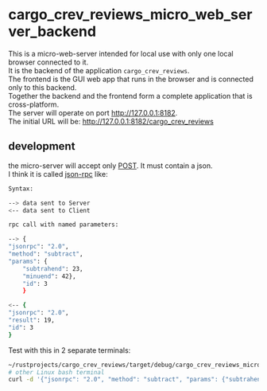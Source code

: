 # cargo_crev_reviews_micro_web_server_backend

This is a micro-web-server intended for local use with only one local browser connected to it.  
It is the backend of the application `cargo_crev_reviews`.  
The frontend is the GUI web app that runs in the browser and is connected only to this backend.  
Together the backend and the frontend form a complete application that is cross-platform.  
The server will operate on port <http://127.0.0.1:8182>.  
The initial URL will be: <http://127.0.0.1:8182/cargo_crev_reviews>

## development

the micro-server will accept only [POST](https://developer.mozilla.org/en-US/docs/Web/HTTP/Methods/POST). It must contain a json.  
I think it is called [json-rpc](https://www.jsonrpc.org/specification) like:
```bash
Syntax:

--> data sent to Server
<-- data sent to Client

rpc call with named parameters:

--> {
"jsonrpc": "2.0", 
"method": "subtract", 
"params": {
    "subtrahend": 23, 
    "minuend": 42}, 
    "id": 3
    }

<-- {
"jsonrpc": "2.0", 
"result": 19, 
"id": 3
}
```

Test with this in 2 separate terminals:  

```bash
~/rustprojects/cargo_crev_reviews/target/debug/cargo_crev_reviews_micro_web_server_backend
# other Linux bash terminal
curl -d '{"jsonrpc": "2.0", "method": "subtract", "params": {"subtrahend": 23, "minuend": 42}, "id": 3}' -H 'Content-Type: application/json' http://127.0.0.1:8182
```
